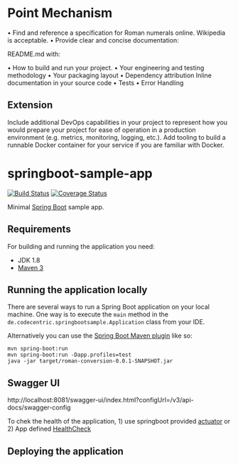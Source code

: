 # Point Mechanism
• Find and reference a specification for Roman numerals online. Wikipedia is acceptable.
• Provide clear and concise documentation:  

README.md with:

• How to build and run your project.
• Your engineering and testing methodology
• Your packaging layout
• Dependency attribution
Inline documentation in your source code
• Tests
• Error Handling

## Extension

Include additional DevOps capabilities in your project to represent how you
would prepare your project for ease of operation in a production environment (e.g. metrics,
monitoring, logging, etc.). Add tooling to build a runnable Docker container for your service if
you are familiar with Docker.


# springboot-sample-app

[![Build Status]()]()
[![Coverage Status]()]()

Minimal [Spring Boot](http://projects.spring.io/spring-boot/) sample app.

## Requirements

For building and running the application you need:

- JDK 1.8
- [Maven 3](https://maven.apache.org)

## Running the application locally

There are several ways to run a Spring Boot application on your local machine. One way is to execute the `main` method in the `de.codecentric.springbootsample.Application` class from your IDE.

Alternatively you can use the [Spring Boot Maven plugin](https://docs.spring.io/spring-boot/docs/current/reference/html/build-tool-plugins-maven-plugin.html) like so:

```shell
mvn spring-boot:run
mvn spring-boot:run -Dapp.profiles=test
java -jar target/roman-conversion-0.0.1-SNAPSHOT.jar
```
## Swagger UI 

http://localhost:8081/swagger-ui/index.html?configUrl=/v3/api-docs/swagger-config

To chek the health of the application, 1) use springboot provided [actuator](http://localhost:8080/actuator/health) or 2) App defined [HealthCheck](http://localhost:8080/)
## Deploying the application

